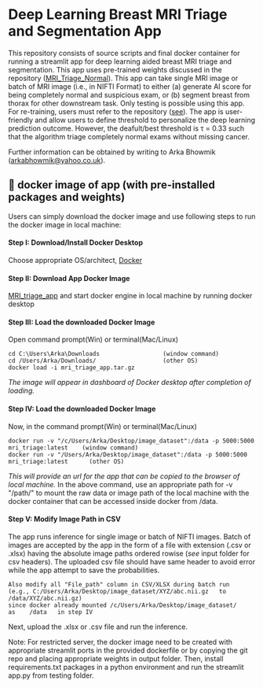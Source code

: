 # Deep Learning Breast MRI Triage and Segmentation App

This repository consists of source scripts and final docker container for running a streamlit app for deep learning aided breast MRI triage and segmentation. This app uses pre-trained weights discussed in the repository ([MRI_Triage_Normal](https://github.com/Arka-Bhowmik/mri_triage_normal/)). This app can take single MRI image or batch of MRI image (i.e., in NIFTI Format) to either (a) generate AI score for being completely normal and suspicious exam, or (b) segment breast from thorax for other downstream task. Only testing is possible using this app. For re-training, users must refer to the repository ([see](https://github.com/Arka-Bhowmik/mri_triage_normal/tree/main/training)). The app is user-friendly and allow users to define threshold to personalize the deep learning prediction outcome. However, the deafult/best threshold is τ = 0.33 such that the algorithm triage completely normal exams without missing cancer.

Further information can be obtained by writing to Arka Bhowmik (arkabhowmik@yahoo.co.uk).

## 🐳  docker image of app (with pre-installed packages and weights)
Users can simply download the docker image and use following steps to run the docker image in local machine:

#### Step I: Download/Install Docker Desktop
Choose appropriate OS/architect, [Docker](https://www.docker.com/products/docker-desktop/)

#### Step II: Download App Docker Image 
[MRI_triage_app](https://drive.google.com/file/d/1N9k4Le-vWJWAuTUiGJM-GX2C4uM8Q1aH/view?usp=sharing) and start docker engine in local machine by running docker desktop

#### Step III: Load the downloaded Docker Image 
Open command prompt(Win) or terminal(Mac/Linux)
```
cd C:\Users\Arka\Downloads                  (window command)
cd /Users/Arka/Downloads/                   (other OS)
docker load -i mri_triage_app.tar.gz
```
*The image will appear in dashboard of Docker desktop after completion of loading.*

#### Step IV: Load the downloaded Docker Image 
Now, in the command prompt(Win) or terminal(Mac/Linux)
```
docker run -v "/c/Users/Arka/Desktop/image_dataset":/data -p 5000:5000 mri_triage:latest    (window command)
docker run -v "/Users/Arka/Desktop/image_dataset":/data -p 5000:5000 mri_triage:latest      (other OS)
```
*This will provide an url for the app that can be copied to the browser of local machine.* In the above command, use an appropriate path for -v "/path/" to mount the raw data or image path of the local machine with the docker container that can be accessed inside docker from /data.

#### Step V: Modify Image Path in CSV
The app runs inference for single image or batch of NIFTI images. Batch of images are accepted by the app in the form of a file with extension (.csv or .xlsx) having the absolute image paths ordered rowise (*see* input folder for csv headers). The uploaded csv file should have same header to avoid error while the app attempt to save the probabilities.
```
Also modify all "File_path" column in CSV/XLSX during batch run
(e.g., C:/Users/Arka/Desktop/image_dataset/XYZ/abc.nii.gz   to   /data/XYZ/abc.nii.gz)
since docker already mounted /c/Users/Arka/Desktop/image_dataset/    as    /data   in step IV
```
Next, upload the .xlsx or .csv file and run the inference.


Note: For restricted server, the docker image need to be created with appropriate streamlit ports in the provided dockerfile or by copying the git repo and placing appropriate weights in output folder. Then, install requirements.txt packages in a python environment and run the streamlit app.py from testing folder.


